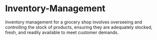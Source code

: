 # Inventory-Management
Inventory management for a grocery shop involves overseeing and controlling the stock of products, ensuring they are adequately stocked, fresh, and readily available to meet customer demands.

